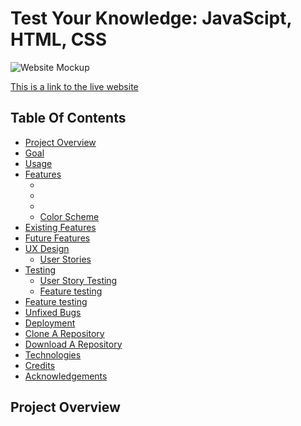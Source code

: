 # Test Your Knowledge: JavaScipt, HTML, CSS

![Website Mockup](assets/images/readme/)

[This is a link to the live website]()

## Table Of Contents
- [Project Overview](#project-overview)
- [Goal](#goal)
- [Usage](#usage)
- [Features](#features) 
  * [](#)
  * [](#)
  * [](#)
  * [Color Scheme](#color-scheme)
- [Existing Features](#existing-features)
- [Future Features](#future-features)
- [UX Design](#ux-design)
    * [User Stories](#user-stories)
- [Testing](#testing)
  * [User Story Testing](#user-story-testing)
  * [Feature testing](#feature-testing)
- [Feature testing](#feature-testing)
- [Unfixed Bugs](#unfixed-bugs)  
- [Deployment](#deployment)
- [Clone A Repository](#how-to-run-the-project-locally)
- [Download A Repository](#download-the-repository) 
- [Technologies](#technologies)
- [Credits](#credits)  
- [Acknowledgements](#acknowledgements) 


## Project Overview